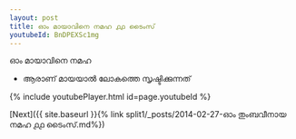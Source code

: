 ```yaml
---
layout: post
title: ഓം മായാവിനെ നമഹ ൧൧ ടൈംസ്
youtubeId: BnDPEXSc1mg
---
```

 
 
 ഓം മായാവിനെ നമഹ 
 
 -  ആരാണ് മായയാൽ ലോകത്തെ സൃഷ്ടിക്കുന്നത് 
 
  
 
  
 
 
 
 
 
 


{% include youtubePlayer.html id=page.youtubeId %}
 
[Next]({{ site.baseurl }}{% link  split1/_posts/2014-02-27-ഓം തുംബവീനായ നമഹ ൧൧ ടൈംസ്.md%})
 
